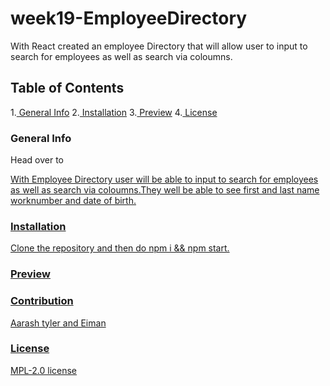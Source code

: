 # week19-EmployeeDirectory
With React created an employee Directory that will allow user to input to search for employees as well as search via coloumns.

## Table of Contents
1.[ General Info](#genral-info)
2.[ Installation](#installation)
3.[ Preview](#preview)
4.[ License](#licnse)


### General Info
Head over to <a href="https://github.com/soulfulnoise/week19-EmployeeDirectory">

 With Employee Directory user will be able  to input to search for employees as well as search via coloumns.They well be able to see first and last name worknumber and date of birth.

 ### Installation
Clone the repository and then do npm i && npm start.

 ### Preview

 ### Contribution
 Aarash tyler and Eiman

 ### License 
 MPL-2.0 license

